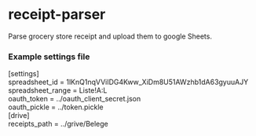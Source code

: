 # receipt-parser
Parse grocery store receipt and upload them to google Sheets.

### Example settings file
[settings]  
spreadsheet_id = 1lKnQ1nqVViIDG4Kww_XiDm8U51AWzhb1dA63gyuuAJY  
spreadsheet_range = Liste!A:L  
oauth_token = ../oauth_client_secret.json  
oauth_pickle = ../token.pickle  
[drive]  
receipts_path = ../grive/Belege  